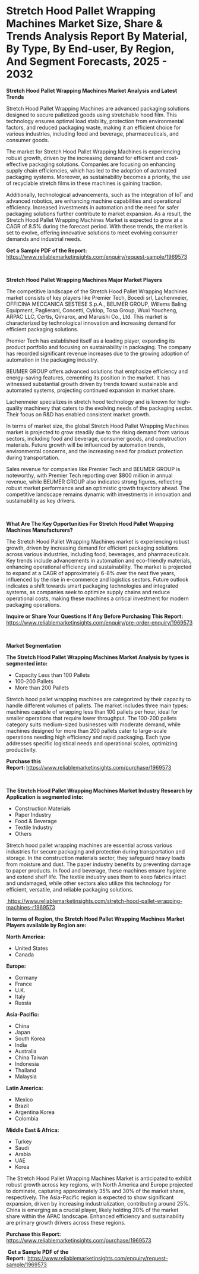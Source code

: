 <p><h1>Stretch Hood Pallet Wrapping Machines Market Size, Share & Trends Analysis Report By Material, By Type, By End-user, By Region, And Segment Forecasts, 2025 - 2032</h1></p><p><strong>Stretch Hood Pallet Wrapping Machines Market Analysis and Latest Trends</strong></p>
<p><p>Stretch Hood Pallet Wrapping Machines are advanced packaging solutions designed to secure palletized goods using stretchable hood film. This technology ensures optimal load stability, protection from environmental factors, and reduced packaging waste, making it an efficient choice for various industries, including food and beverage, pharmaceuticals, and consumer goods.</p><p>The market for Stretch Hood Pallet Wrapping Machines is experiencing robust growth, driven by the increasing demand for efficient and cost-effective packaging solutions. Companies are focusing on enhancing supply chain efficiencies, which has led to the adoption of automated packaging systems. Moreover, as sustainability becomes a priority, the use of recyclable stretch films in these machines is gaining traction.</p><p>Additionally, technological advancements, such as the integration of IoT and advanced robotics, are enhancing machine capabilities and operational efficiency. Increased investments in automation and the need for safer packaging solutions further contribute to market expansion. As a result, the Stretch Hood Pallet Wrapping Machines Market is expected to grow at a CAGR of 8.5% during the forecast period. With these trends, the market is set to evolve, offering innovative solutions to meet evolving consumer demands and industrial needs.</p></p>
<p><strong>Get a Sample PDF of the Report:&nbsp;</strong> <a href="https://www.reliablemarketinsights.com/enquiry/request-sample/1969573?utm_campaign=3551&utm_medium=2&utm_source=Github&utm_content=ia&utm_term=12042025&utm_id=stretch-hood-pallet-wrapping-machines">https://www.reliablemarketinsights.com/enquiry/request-sample/1969573</a></p>
<p>&nbsp;</p>
<p><strong>Stretch Hood Pallet Wrapping Machines Major Market Players</strong></p>
<p><p>The competitive landscape of the Stretch Hood Pallet Wrapping Machines market consists of key players like Premier Tech, Bocedi srl, Lachenmeier, OFFICINA MECCANICA SESTESE S.p.A., BEUMER GROUP, Willems Baling Equipment, Paglierani, Concetti, Cyklop, Tosa Group, Wuxi Youcheng, ARPAC LLC, Certis, Qimarox, and Maruishi Co., Ltd. This market is characterized by technological innovation and increasing demand for efficient packaging solutions.</p><p>Premier Tech has established itself as a leading player, expanding its product portfolio and focusing on sustainability in packaging. The company has recorded significant revenue increases due to the growing adoption of automation in the packaging industry. </p><p>BEUMER GROUP offers advanced solutions that emphasize efficiency and energy-saving features, cementing its position in the market. It has witnessed substantial growth driven by trends toward sustainable and automated systems, projecting continued expansion in market share.</p><p>Lachenmeier specializes in stretch hood technology and is known for high-quality machinery that caters to the evolving needs of the packaging sector. Their focus on R&D has enabled consistent market growth.</p><p>In terms of market size, the global Stretch Hood Pallet Wrapping Machines market is projected to grow steadily due to the rising demand from various sectors, including food and beverage, consumer goods, and construction materials. Future growth will be influenced by automation trends, environmental concerns, and the increasing need for product protection during transportation.</p><p>Sales revenue for companies like Premier Tech and BEUMER GROUP is noteworthy, with Premier Tech reporting over $800 million in annual revenue, while BEUMER GROUP also indicates strong figures, reflecting robust market performance and an optimistic growth trajectory ahead. The competitive landscape remains dynamic with investments in innovation and sustainability as key drivers.</p></p>
<p>&nbsp;</p>
<p><strong>What Are The Key Opportunities For Stretch Hood Pallet Wrapping Machines Manufacturers?</strong></p>
<p><p>The Stretch Hood Pallet Wrapping Machines market is experiencing robust growth, driven by increasing demand for efficient packaging solutions across various industries, including food, beverages, and pharmaceuticals. Key trends include advancements in automation and eco-friendly materials, enhancing operational efficiency and sustainability. The market is projected to expand at a CAGR of approximately 6-8% over the next five years, influenced by the rise in e-commerce and logistics sectors. Future outlook indicates a shift towards smart packaging technologies and integrated systems, as companies seek to optimize supply chains and reduce operational costs, making these machines a critical investment for modern packaging operations.</p></p>
<p><strong>Inquire or Share Your Questions If Any Before Purchasing This Report:</strong> <a href="https://www.reliablemarketinsights.com/enquiry/pre-order-enquiry/1969573?utm_campaign=3551&utm_medium=2&utm_source=Github&utm_content=ia&utm_term=12042025&utm_id=stretch-hood-pallet-wrapping-machines">https://www.reliablemarketinsights.com/enquiry/pre-order-enquiry/1969573</a></p>
<p>&nbsp;</p>
<p><strong>Market Segmentation</strong></p>
<p><strong>The Stretch Hood Pallet Wrapping Machines Market Analysis by types is segmented into:</strong></p>
<p><ul><li>Capacity Less than 100 Pallets</li><li>100-200 Pallets</li><li>More than 200 Pallets</li></ul></p>
<p><p>Stretch hood pallet wrapping machines are categorized by their capacity to handle different volumes of pallets. The market includes three main types: machines capable of wrapping less than 100 pallets per hour, ideal for smaller operations that require lower throughput. The 100-200 pallets category suits medium-sized businesses with moderate demand, while machines designed for more than 200 pallets cater to large-scale operations needing high efficiency and rapid packaging. Each type addresses specific logistical needs and operational scales, optimizing productivity.</p></p>
<p><strong>Purchase this Report:&nbsp;</strong><a href="https://www.reliablemarketinsights.com/purchase/1969573?utm_campaign=3551&utm_medium=2&utm_source=Github&utm_content=ia&utm_term=12042025&utm_id=stretch-hood-pallet-wrapping-machines">https://www.reliablemarketinsights.com/purchase/1969573</a></p>
<p>&nbsp;</p>
<p><strong>The Stretch Hood Pallet Wrapping Machines Market Industry Research by Application is segmented into:</strong></p>
<p><ul><li>Construction Materials</li><li>Paper Industry</li><li>Food & Beverage</li><li>Textile Industry</li><li>Others</li></ul></p>
<p><p>Stretch hood pallet wrapping machines are essential across various industries for secure packaging and protection during transportation and storage. In the construction materials sector, they safeguard heavy loads from moisture and dust. The paper industry benefits by preventing damage to paper products. In food and beverage, these machines ensure hygiene and extend shelf life. The textile industry uses them to keep fabrics intact and undamaged, while other sectors also utilize this technology for efficient, versatile, and reliable packaging solutions.</p></p>
<p><a href="https://www.reliablemarketinsights.com/stretch-hood-pallet-wrapping-machines-r1969573?utm_campaign=3551&utm_medium=2&utm_source=Github&utm_content=ia&utm_term=12042025&utm_id=stretch-hood-pallet-wrapping-machines">&nbsp;https://www.reliablemarketinsights.com/stretch-hood-pallet-wrapping-machines-r1969573</a></p>
<p><strong>In terms of Region, the Stretch Hood Pallet Wrapping Machines Market Players available by Region are:</strong></p>
<p>
    <p> <strong> North America: </strong>
        <ul>
            <li>United States</li>
            <li>Canada</li>
        </ul>
        </p> 
    <p> <strong> Europe: </strong>
        <ul>
            <li>Germany</li>
            <li>France</li>
            <li>U.K.</li>
            <li>Italy</li>
            <li>Russia</li>
        </ul>
        </p> 
    <p> <strong> Asia-Pacific: </strong>
        <ul>
            <li>China</li>
            <li>Japan</li>
            <li>South Korea</li>
            <li>India</li>
            <li>Australia</li>
            <li>China Taiwan</li>
            <li>Indonesia</li>
            <li>Thailand</li>
            <li>Malaysia</li>
        </ul>
        </p> 
    <p> <strong> Latin America: </strong>
        <ul>
            <li>Mexico</li>
            <li>Brazil</li>
            <li>Argentina Korea</li>
            <li>Colombia</li>
        </ul>
        </p> 
    <p> <strong> Middle East & Africa: </strong>
        <ul>
            <li>Turkey</li>
            <li>Saudi</li>
            <li>Arabia</li>
            <li>UAE</li>
            <li>Korea</li>
        </ul>
    </p>
    </p>
<p><p>The Stretch Hood Pallet Wrapping Machines Market is anticipated to exhibit robust growth across key regions, with North America and Europe projected to dominate, capturing approximately 35% and 30% of the market share, respectively. The Asia-Pacific region is expected to show significant expansion, driven by increasing industrialization, contributing around 25%. China is emerging as a crucial player, likely holding 20% of the market share within the APAC landscape. Enhanced efficiency and sustainability are primary growth drivers across these regions.</p></p>
<p><strong>Purchase this Report: </strong><a href="https://www.reliablemarketinsights.com/purchase/1969573?utm_campaign=3551&utm_medium=2&utm_source=Github&utm_content=ia&utm_term=12042025&utm_id=stretch-hood-pallet-wrapping-machines">https://www.reliablemarketinsights.com/purchase/1969573</a></p>
<p>&nbsp;<strong>Get a Sample PDF of the Report:&nbsp;&nbsp;</strong><a href="https://www.reliablemarketinsights.com/enquiry/request-sample/1969573?utm_campaign=3551&utm_medium=2&utm_source=Github&utm_content=ia&utm_term=12042025&utm_id=stretch-hood-pallet-wrapping-machines">https://www.reliablemarketinsights.com/enquiry/request-sample/1969573</a></p>
<p><strong></strong></p>
<p><p></p><p></p><p></p></p>